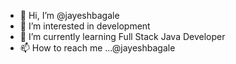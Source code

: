 - 👋 Hi, I’m @jayeshbagale
- 👀 I’m interested in development 
- 🌱 I’m currently learning Full Stack Java Developer 
- 📫 How to reach me ...@jayeshbagale

<!---
jayeshbagale/jayeshbagale is a ✨ special ✨ repository because its `README.md` (this file) appears on your GitHub profile.
You can click the Preview link to take a look at your changes.
--->
